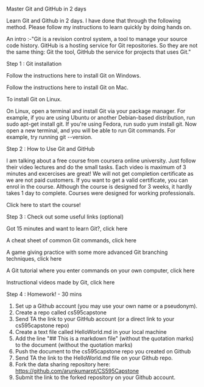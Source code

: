 Master Git and GitHub in 2 days

Learn Git and Github in 2 days. I have done that through the following method. Please follow my instructions to learn quickly by doing hands on.

An intro :-"Git is a revision control system, a tool to manage your source code history. GitHub is a hosting service for Git repositories. So they are not the same thing: Git the tool, GitHub the service for projects that uses Git."

Step 1 : Git installation

Follow the instructions here to install Git on Windows.

Follow the instructions here to install Git on Mac.

To install Git on Linux.

On Linux, open a terminal and install Git via your package manager. For example, if you are using Ubuntu or another Debian-based distribution, 
run sudo apt-get install git. If you're using Fedora, run sudo yum install git. Now open a new terminal, and you will be able to run Git commands. For example, try running git --version.

Step 2 : How to Use Git and GitHub

I am talking about a free course from coursera online university. Just follow their video lectures and do the small tasks. Each video is maximum of 3 minutes and excercises are great! We will not get completion certificate as we are not paid customers. If you want to get a valid certificate, you can enrol in the course. Although the course is designed for 3 weeks, it hardly takes 1 day to complete. Courses were designed for working professionals.

Click here to start the course!

Step 3 : Check out some useful links (optional)

Got 15 minutes and want to learn Git?, click here

A cheat sheet of common Git commands, click here

A game giving practice with some more advanced Git branching techniques, click here

A Git tutorial where you enter commands on your own computer, click here

Instructional videos made by Git, click here

Step 4 : Homework! - 30 mins

1. Set up a Github account (you may use your own name or a pseudonym).
2. Create a repo called cs595capstone
3. Send TA the link to your GitHub account (or a direct link to your cs595capstone repo)
4. Create a text file called HelloWorld.md in your local machine
5. Add the line "## This is a markdown file" (without the quotation marks) to the document (without the quotation marks) 
6. Push the document to the cs595capstone repo you created on Github 
7. Send TA the link to the HelloWorld.md file on your Github repo. 
8. Fork the data sharing repository here: https://github.com/arunkumarpt/CS595Capstone 
9. Submit the link to the forked repository on your Github account.
